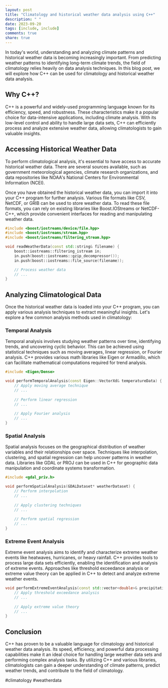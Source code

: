 ```yaml
---
layout: post
title: "Climatology and historical weather data analysis using C++"
description: " "
date: 2023-09-20
tags: [include, include]
comments: true
share: true
---
```


In today's world, understanding and analyzing climate patterns and historical weather data is becoming increasingly important. From predicting weather patterns to identifying long-term climate trends, the field of climatology relies heavily on data analysis techniques. In this blog post, we will explore how C++ can be used for climatology and historical weather data analysis.

## Why C++?

C++ is a powerful and widely-used programming language known for its efficiency, speed, and robustness. These characteristics make it a popular choice for data-intensive applications, including climate analysis. With its low-level control and ability to handle large data sets, C++ can efficiently process and analyze extensive weather data, allowing climatologists to gain valuable insights.

## Accessing Historical Weather Data

To perform climatological analysis, it's essential to have access to accurate historical weather data. There are several sources available, such as government meteorological agencies, climate research organizations, and data repositories like NOAA's National Centers for Environmental Information (NCEI).

Once you have obtained the historical weather data, you can import it into your C++ program for further analysis. Various file formats like CSV, NetCDF, or GRIB can be used to store weather data. To read these file formats, you can rely on existing libraries like Boost.IOStreams or NetCDF-C++, which provide convenient interfaces for reading and manipulating weather data.

```cpp
#include <boost/iostreams/device/file.hpp>
#include <boost/iostreams/stream.hpp>
#include <boost/iostreams/filtering_stream.hpp>

void readWeatherData(const std::string& filename) {
    boost::iostreams::filtering_istream in;
    in.push(boost::iostreams::gzip_decompressor());
    in.push(boost::iostreams::file_source(filename));

    // Process weather data
    // ...
}
```

## Analyzing Climatological Data

Once the historical weather data is loaded into your C++ program, you can apply various analysis techniques to extract meaningful insights. Let's explore a few common analysis methods used in climatology:

### Temporal Analysis

Temporal analysis involves studying weather patterns over time, identifying trends, and uncovering cyclic behavior. This can be achieved using statistical techniques such as moving averages, linear regression, or Fourier analysis. C++ provides various math libraries like Eigen or Armadillo, which can facilitate mathematical computations required for trend analysis.

```cpp
#include <Eigen/Dense>

void performTemporalAnalysis(const Eigen::VectorXd& temperatureData) {
    // Apply moving average technique
    // ...
    
    // Perform linear regression
    // ...
    
    // Apply Fourier analysis
    // ...
}
```

### Spatial Analysis

Spatial analysis focuses on the geographical distribution of weather variables and their relationships over space. Techniques like interpolation, clustering, and spatial regression can help uncover patterns in weather data. Libraries like GDAL or PROJ can be used in C++ for geographic data manipulation and coordinate systems transformation.

```cpp
#include <gdal_priv.h>

void performSpatialAnalysis(GDALDataset* weatherDataset) {
    // Perform interpolation
    // ...
    
    // Apply clustering techniques
    // ...
    
    // Perform spatial regression
    // ...
}
```

### Extreme Event Analysis

Extreme event analysis aims to identify and characterize extreme weather events like heatwaves, hurricanes, or heavy rainfall. C++ provides tools to process large data sets efficiently, enabling the identification and analysis of extreme events. Approaches like threshold exceedance analysis or extreme value theory can be applied in C++ to detect and analyze extreme weather events.

```cpp
void performExtremeEventAnalysis(const std::vector<double>& precipitationData) {
    // Apply threshold exceedance analysis
    // ...
    
    // Apply extreme value theory
    // ...
}
```

## Conclusion

C++ has proven to be a valuable language for climatology and historical weather data analysis. Its speed, efficiency, and powerful data processing capabilities make it an ideal choice for handling large weather data sets and performing complex analysis tasks. By utilizing C++ and various libraries, climatologists can gain a deeper understanding of climate patterns, predict weather trends, and contribute to the field of climatology.

#climatology #weatherdata